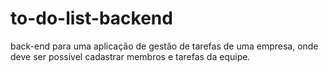 # to-do-list-backend
back-end para uma aplicação de gestão de tarefas de uma empresa, onde deve ser possível cadastrar membros e tarefas da equipe.
